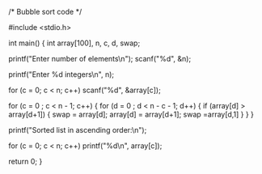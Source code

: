 
/* Bubble sort code */

#include <stdio.h>

int main()
{
  int array[100], n, c, d, swap;

  printf("Enter number of elements\n");
  scanf("%d", &n);

  printf("Enter %d integers\n", n);

  for (c = 0; c < n; c++)
    scanf("%d", &array[c]);

  for (c = 0 ; c < n - 1; c++)
  {
    for (d = 0 ; d < n - c - 1; d++)
    {
      if (array[d] > array[d+1]) 
      {
        swap       = array[d];
        array[d]   = array[d+1];
        swap =array[d,1]
      }
    }
  }

  printf("Sorted list in ascending order:\n");

  for (c = 0; c < n; c++)
     printf("%d\n", array[c]);

  return 0;
}
